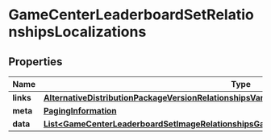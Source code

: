 

# GameCenterLeaderboardSetRelationshipsLocalizations


## Properties

| Name | Type | Description | Notes |
|------------ | ------------- | ------------- | -------------|
|**links** | [**AlternativeDistributionPackageVersionRelationshipsVariantsLinks**](AlternativeDistributionPackageVersionRelationshipsVariantsLinks.md) |  |  [optional] |
|**meta** | [**PagingInformation**](PagingInformation.md) |  |  [optional] |
|**data** | [**List&lt;GameCenterLeaderboardSetImageRelationshipsGameCenterLeaderboardSetLocalizationData&gt;**](GameCenterLeaderboardSetImageRelationshipsGameCenterLeaderboardSetLocalizationData.md) |  |  [optional] |



